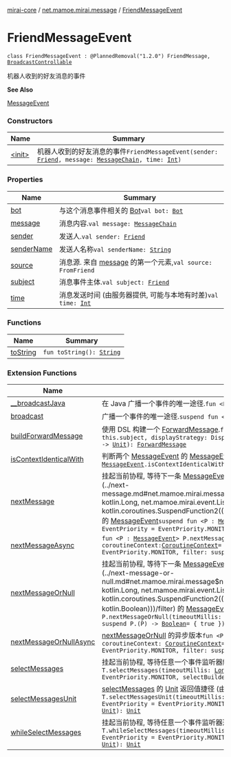 [mirai-core](../../index.md) / [net.mamoe.mirai.message](../index.md) / [FriendMessageEvent](./index.md)

# FriendMessageEvent

`class FriendMessageEvent : @PlannedRemoval("1.2.0") FriendMessage, `[`BroadcastControllable`](../../net.mamoe.mirai.event/-broadcast-controllable/index.md)

机器人收到的好友消息的事件

**See Also**

[MessageEvent](../-message-event/index.md)

### Constructors

| Name | Summary |
|---|---|
| [&lt;init&gt;](-init-.md) | 机器人收到的好友消息的事件`FriendMessageEvent(sender: `[`Friend`](../../net.mamoe.mirai.contact/-friend/index.md)`, message: `[`MessageChain`](../../net.mamoe.mirai.message.data/-message-chain/index.md)`, time: `[`Int`](https://kotlinlang.org/api/latest/jvm/stdlib/kotlin/-int/index.html)`)` |

### Properties

| Name | Summary |
|---|---|
| [bot](bot.md) | 与这个消息事件相关的 [Bot](../../net.mamoe.mirai/-bot/index.md)`val bot: `[`Bot`](../../net.mamoe.mirai/-bot/index.md) |
| [message](message.md) | 消息内容.`val message: `[`MessageChain`](../../net.mamoe.mirai.message.data/-message-chain/index.md) |
| [sender](sender.md) | 发送人.`val sender: `[`Friend`](../../net.mamoe.mirai.contact/-friend/index.md) |
| [senderName](sender-name.md) | 发送人名称`val senderName: `[`String`](https://kotlinlang.org/api/latest/jvm/stdlib/kotlin/-string/index.html) |
| [source](source.md) | 消息源. 来自 [message](../-message-event/message.md) 的第一个元素,`val source: FromFriend` |
| [subject](subject.md) | 消息事件主体.`val subject: `[`Friend`](../../net.mamoe.mirai.contact/-friend/index.md) |
| [time](time.md) | 消息发送时间 (由服务器提供, 可能与本地有时差)`val time: `[`Int`](https://kotlinlang.org/api/latest/jvm/stdlib/kotlin/-int/index.html) |

### Functions

| Name | Summary |
|---|---|
| [toString](to-string.md) | `fun toString(): `[`String`](https://kotlinlang.org/api/latest/jvm/stdlib/kotlin/-string/index.html) |

### Extension Functions

| Name | Summary |
|---|---|
| [__broadcastJava](../../net.mamoe.mirai.event/__broadcast-java.md) | 在 Java 广播一个事件的唯一途径.`fun <E : `[`Event`](../../net.mamoe.mirai.event/-event/index.md)`> E.__broadcastJava(): E` |
| [broadcast](../../net.mamoe.mirai.event/broadcast.md) | 广播一个事件的唯一途径.`suspend fun <E : `[`Event`](../../net.mamoe.mirai.event/-event/index.md)`> E.broadcast(): E` |
| [buildForwardMessage](../../net.mamoe.mirai.message.data/build-forward-message.md) | 使用 DSL 构建一个 [ForwardMessage](../../net.mamoe.mirai.message.data/-forward-message/index.md).`fun `[`MessageEvent`](../-message-event/index.md)`.buildForwardMessage(context: `[`Contact`](../../net.mamoe.mirai.contact/-contact/index.md)` = this.subject, displayStrategy: DisplayStrategy = DisplayStrategy, block: `[`ForwardMessageBuilder`](../../net.mamoe.mirai.message.data/-forward-message-builder/index.md)`.() -> `[`Unit`](https://kotlinlang.org/api/latest/jvm/stdlib/kotlin/-unit/index.html)`): `[`ForwardMessage`](../../net.mamoe.mirai.message.data/-forward-message/index.md) |
| [isContextIdenticalWith](../is-context-identical-with.md) | 判断两个 [MessageEvent](../-message-event/index.md) 的 [MessageEvent.sender](../-message-event/sender.md) 和 [MessageEvent.subject](../-message-event/subject.md) 是否相同`fun `[`MessageEvent`](../-message-event/index.md)`.isContextIdenticalWith(another: `[`MessageEvent`](../-message-event/index.md)`): `[`Boolean`](https://kotlinlang.org/api/latest/jvm/stdlib/kotlin/-boolean/index.html) |
| [nextMessage](../next-message.md) | 挂起当前协程, 等待下一条 [MessageEvent.sender](../-message-event/sender.md) 和 [MessageEvent.subject](../-message-event/subject.md) 与 [this](../next-message/-this-.md) 相同且通过 [筛选](../next-message.md#net.mamoe.mirai.message$nextMessage(net.mamoe.mirai.message.nextMessage.P, kotlin.Long, net.mamoe.mirai.event.Listener.EventPriority, kotlin.coroutines.SuspendFunction2((net.mamoe.mirai.message.nextMessage.P, , kotlin.Boolean)))/filter) 的 [MessageEvent](../-message-event/index.md)`suspend fun <P : `[`MessageEvent`](../-message-event/index.md)`> P.nextMessage(timeoutMillis: `[`Long`](https://kotlinlang.org/api/latest/jvm/stdlib/kotlin/-long/index.html)` = -1, priority: EventPriority = EventPriority.MONITOR, filter: suspend P.(P) -> `[`Boolean`](https://kotlinlang.org/api/latest/jvm/stdlib/kotlin/-boolean/index.html)` = { true }): `[`MessageChain`](../../net.mamoe.mirai.message.data/-message-chain/index.md) |
| [nextMessageAsync](../next-message-async.md) | `fun <P : `[`MessageEvent`](../-message-event/index.md)`> P.nextMessageAsync(timeoutMillis: `[`Long`](https://kotlinlang.org/api/latest/jvm/stdlib/kotlin/-long/index.html)` = -1, coroutineContext: `[`CoroutineContext`](https://kotlinlang.org/api/latest/jvm/stdlib/kotlin.coroutines/-coroutine-context/index.html)` = EmptyCoroutineContext, priority: EventPriority = EventPriority.MONITOR, filter: suspend P.(P) -> `[`Boolean`](https://kotlinlang.org/api/latest/jvm/stdlib/kotlin/-boolean/index.html)` = { true }): Deferred<`[`MessageChain`](../../net.mamoe.mirai.message.data/-message-chain/index.md)`>` |
| [nextMessageOrNull](../next-message-or-null.md) | 挂起当前协程, 等待下一条 [MessageEvent.sender](../-message-event/sender.md) 和 [MessageEvent.subject](../-message-event/subject.md) 与 [this](../next-message-or-null/-this-.md) 相同且通过 [筛选](../next-message-or-null.md#net.mamoe.mirai.message$nextMessageOrNull(net.mamoe.mirai.message.nextMessageOrNull.P, kotlin.Long, net.mamoe.mirai.event.Listener.EventPriority, kotlin.coroutines.SuspendFunction2((net.mamoe.mirai.message.nextMessageOrNull.P, , kotlin.Boolean)))/filter) 的 [MessageEvent](../-message-event/index.md)`suspend fun <P : `[`MessageEvent`](../-message-event/index.md)`> P.nextMessageOrNull(timeoutMillis: `[`Long`](https://kotlinlang.org/api/latest/jvm/stdlib/kotlin/-long/index.html)`, priority: EventPriority = EventPriority.MONITOR, filter: suspend P.(P) -> `[`Boolean`](https://kotlinlang.org/api/latest/jvm/stdlib/kotlin/-boolean/index.html)` = { true }): `[`MessageChain`](../../net.mamoe.mirai.message.data/-message-chain/index.md)`?` |
| [nextMessageOrNullAsync](../next-message-or-null-async.md) | [nextMessageOrNull](../next-message-or-null.md) 的异步版本`fun <P : `[`MessageEvent`](../-message-event/index.md)`> P.nextMessageOrNullAsync(timeoutMillis: `[`Long`](https://kotlinlang.org/api/latest/jvm/stdlib/kotlin/-long/index.html)`, coroutineContext: `[`CoroutineContext`](https://kotlinlang.org/api/latest/jvm/stdlib/kotlin.coroutines/-coroutine-context/index.html)` = EmptyCoroutineContext, priority: EventPriority = EventPriority.MONITOR, filter: suspend P.(P) -> `[`Boolean`](https://kotlinlang.org/api/latest/jvm/stdlib/kotlin/-boolean/index.html)` = { true }): Deferred<`[`MessageChain`](../../net.mamoe.mirai.message.data/-message-chain/index.md)`?>` |
| [selectMessages](../../net.mamoe.mirai.event/select-messages.md) | 挂起当前协程, 等待任意一个事件监听器触发后返回其返回值.`suspend fun <T : `[`MessageEvent`](../-message-event/index.md)`, R> T.selectMessages(timeoutMillis: `[`Long`](https://kotlinlang.org/api/latest/jvm/stdlib/kotlin/-long/index.html)` = -1, filterContext: `[`Boolean`](https://kotlinlang.org/api/latest/jvm/stdlib/kotlin/-boolean/index.html)` = true, priority: EventPriority = EventPriority.MONITOR, selectBuilder: `[`MessageSelectBuilder`](../../net.mamoe.mirai.event/-message-select-builder.md)`<T, R>.() -> `[`Unit`](https://kotlinlang.org/api/latest/jvm/stdlib/kotlin/-unit/index.html)`): R` |
| [selectMessagesUnit](../../net.mamoe.mirai.event/select-messages-unit.md) | [selectMessages](../../net.mamoe.mirai.event/select-messages.md) 的 [Unit](https://kotlinlang.org/api/latest/jvm/stdlib/kotlin/-unit/index.html) 返回值捷径 (由于 Kotlin 无法推断 [Unit](https://kotlinlang.org/api/latest/jvm/stdlib/kotlin/-unit/index.html) 类型)`suspend fun <T : `[`MessageEvent`](../-message-event/index.md)`> T.selectMessagesUnit(timeoutMillis: `[`Long`](https://kotlinlang.org/api/latest/jvm/stdlib/kotlin/-long/index.html)` = -1, filterContext: `[`Boolean`](https://kotlinlang.org/api/latest/jvm/stdlib/kotlin/-boolean/index.html)` = true, priority: EventPriority = EventPriority.MONITOR, selectBuilder: `[`MessageSelectBuilderUnit`](../../net.mamoe.mirai.event/-message-select-builder-unit/index.md)`<T, `[`Unit`](https://kotlinlang.org/api/latest/jvm/stdlib/kotlin/-unit/index.html)`>.() -> `[`Unit`](https://kotlinlang.org/api/latest/jvm/stdlib/kotlin/-unit/index.html)`): `[`Unit`](https://kotlinlang.org/api/latest/jvm/stdlib/kotlin/-unit/index.html) |
| [whileSelectMessages](../../net.mamoe.mirai.event/while-select-messages.md) | 挂起当前协程, 等待任意一个事件监听器返回 `false` 后返回.`suspend fun <T : `[`MessageEvent`](../-message-event/index.md)`> T.whileSelectMessages(timeoutMillis: `[`Long`](https://kotlinlang.org/api/latest/jvm/stdlib/kotlin/-long/index.html)` = -1, filterContext: `[`Boolean`](https://kotlinlang.org/api/latest/jvm/stdlib/kotlin/-boolean/index.html)` = true, priority: EventPriority = EventPriority.MONITOR, selectBuilder: `[`MessageSelectBuilder`](../../net.mamoe.mirai.event/-message-select-builder.md)`<T, `[`Boolean`](https://kotlinlang.org/api/latest/jvm/stdlib/kotlin/-boolean/index.html)`>.() -> `[`Unit`](https://kotlinlang.org/api/latest/jvm/stdlib/kotlin/-unit/index.html)`): `[`Unit`](https://kotlinlang.org/api/latest/jvm/stdlib/kotlin/-unit/index.html) |
